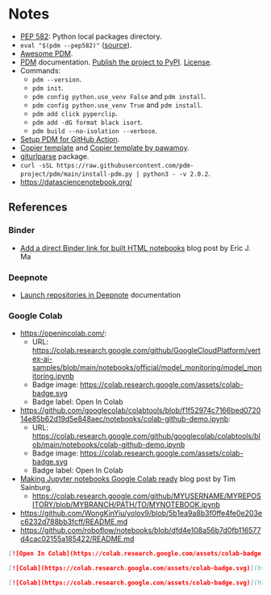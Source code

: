# Notes

- [PEP 582](https://peps.python.org/pep-0582/): Python local packages directory.
- `eval "$(pdm --pep582)"` ([source](https://pdm.fming.dev/#for-mac-and-linux-users)).
- [Awesome PDM](https://github.com/pdm-project/awesome-pdm).
- [PDM](https://pdm.fming.dev/latest/) documentation. [Publish the project to PyPI](https://pdm.fming.dev/latest/usage/project/#publish-the-project-to-pypi). [License](https://peps.python.org/pep-0621/#license).
- Commands:
  - `pdm --version`.
  - `pdm init`.
  - `pdm config python.use_venv False` and `pdm install`.
  - `pdm config python.use_venv True` and `pdm install`.
  - `pdm add click pyperclip`.
  - `pdm add -dG format black isort`.
  - `pdm build --no-isolation --verbose`.
- [Setup PDM for GitHub Action](https://github.com/marketplace/actions/setup-pdm).
- [Copier template](https://github.com/pdm-project/copier-pdm) and [Copier template by pawamoy](https://github.com/pawamoy/copier-pdm).
- [giturlparse](https://github.com/nephila/giturlparse) package.
- `curl -sSL https://raw.githubusercontent.com/pdm-project/pdm/main/install-pdm.py | python3 - -v 2.0.2`.
- https://datasciencenotebook.org/

## References

### Binder

- [Add a direct Binder link for built HTML notebooks](https://ericmjl.github.io/blog/2020/9/12/add-a-direct-binder-link-for-built-html-notebooks/) blog post by Eric J. Ma

### Deepnote

- [Launch repositories in Deepnote](https://docs.deepnote.com/collaboration/launch-repositories-in-deepnote) documentation

### Google Colab

- https://openincolab.com/:
  - URL: https://colab.research.google.com/github/GoogleCloudPlatform/vertex-ai-samples/blob/main/notebooks/official/model_monitoring/model_monitoring.ipynb
  - Badge image: https://colab.research.google.com/assets/colab-badge.svg
  - Badge label: Open In Colab
- https://github.com/googlecolab/colabtools/blob/f1f52974c7166bed072014e85b62d19d5e848aec/notebooks/colab-github-demo.ipynb:
  - URL: https://colab.research.google.com/github/googlecolab/colabtools/blob/main/notebooks/colab-github-demo.ipynb
  - Badge image: https://colab.research.google.com/assets/colab-badge.svg
  - Badge label: Open In Colab
- [Making Jupyter notebooks Google Colab ready](https://timsainburg.com/google%20colab.html) blog post by Tim Sainburg.
  - https://colab.research.google.com/github/MYUSERNAME/MYREPOSITORY/blob/MYBRANCH/PATH/TO/MYNOTEBOOK.ipynb
- https://github.com/WongKinYiu/yolov9/blob/5b1ea9a8b3f0ffe4fe0e203ec6232d788bb3fcff/README.md
- https://github.com/roboflow/notebooks/blob/dfd4e108a56b7d0fb116577d4cac02155a185422/README.md

```markdown
[![Open In Colab](https://colab.research.google.com/assets/colab-badge.svg)](https://colab.research.google.com/github/timsainb/tensorflow2-generative-models/blob/master/1.0-Variational-Autoencoder-fashion-mnist.ipynb)
```

```markdown
[![Colab](https://colab.research.google.com/assets/colab-badge.svg)](https://colab.research.google.com/github/roboflow-ai/notebooks/blob/main/notebooks/train-yolov9-object-detection-on-custom-dataset.ipynb)
```

```markdown
[![Colab](https://colab.research.google.com/assets/colab-badge.svg)](https://colab.research.google.com/github/roboflow-ai/notebooks/blob/main/notebooks/grounded-sam-2-auto-label.ipynb)
```

